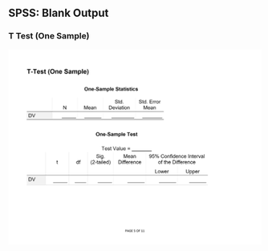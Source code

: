 ## SPSS: Blank Output

### T Test (One Sample)

<p align="center"><kbd><img src="onesample.png"></kbd></p>
